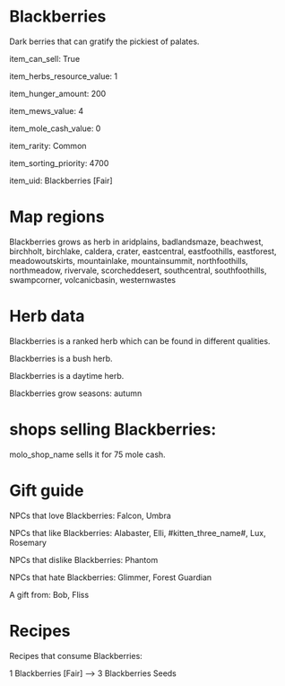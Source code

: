 # Blackberries

Dark berries that can gratify the pickiest of palates.

item_can_sell: True

item_herbs_resource_value: 1

item_hunger_amount: 200

item_mews_value: 4

item_mole_cash_value: 0

item_rarity: Common

item_sorting_priority: 4700

item_uid: Blackberries [Fair]

# Map regions

Blackberries grows as herb in aridplains, badlandsmaze, beachwest, birchholt, birchlake, caldera, crater, eastcentral, eastfoothills, eastforest, meadowoutskirts, mountainlake, mountainsummit, northfoothills, northmeadow, rivervale, scorcheddesert, southcentral, southfoothills, swampcorner, volcanicbasin, westernwastes

# Herb data

Blackberries is a ranked herb which can be found in different qualities.

Blackberries is a bush herb.

Blackberries is a daytime herb.

Blackberries grow seasons: autumn

# shops selling Blackberries:

molo_shop_name sells it for 75 mole cash.

# Gift guide

NPCs that love Blackberries: Falcon, Umbra

NPCs that like Blackberries: Alabaster, Elli, #kitten_three_name#, Lux, Rosemary

NPCs that dislike Blackberries: Phantom

NPCs that hate Blackberries: Glimmer, Forest Guardian

A gift from: Bob, Fliss

# Recipes

Recipes that consume Blackberries:

1 Blackberries [Fair] --> 3 Blackberries Seeds
